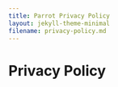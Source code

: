 ```yaml
---
title: Parrot Privacy Policy
layout: jekyll-theme-minimal
filename: privacy-policy.md
--- 
```


# Privacy Policy
